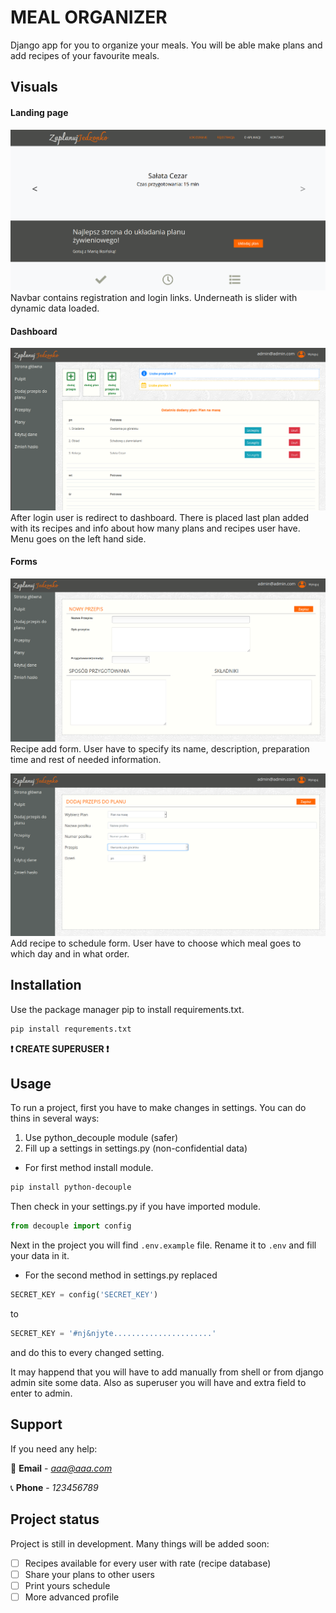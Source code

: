# MEAL ORGANIZER

Django app for you to organize your meals. You will be able make plans and add recipes of your favourite meals.

## Visuals

#### Landing page
![Landing Page](app_meal_schedule/static/images/Zrzut_ekranu_4.png)
Navbar contains registration and login links. Underneath is slider with dynamic data loaded.

#### Dashboard
![Dashboard](app_meal_schedule/static/images/Zrzut_ekranu_1.png)
After login user is redirect to dashboard. There is placed last plan added with its recipes and info about how many
plans and recipes user have. Menu goes on the left hand side. 

#### Forms
![Add recipe](app_meal_schedule/static/images/Zrzut_ekranu_3.png)
Recipe add form. User have to specify its name, description, preparation time and rest of needed information.

![Add recipe to schedule](app_meal_schedule/static/images/Zrzut_ekranu_2.png)
Add recipe to schedule form. User have to choose which meal goes to which day and in what order. 

## Installation

Use the package manager pip to install requirements.txt.

```bash
pip install requrements.txt
```

**:exclamation: CREATE SUPERUSER :exclamation:**

## Usage

To run a project, first you have to make changes in settings. You can do thins in several ways:
1. Use python_decouple module (safer)
2. Fill up a settings in settings.py (non-confidential data)

- For first method install module.

```bash
pip install python-decouple
```
Then check in your settings.py if you have imported module.

```python
from decouple import config
```
Next in the project you will find `.env.example` file. Rename it to `.env` and fill your data in it.

- For the second method in settings.py replaced
```python
SECRET_KEY = config('SECRET_KEY')
```
to
```python
SECRET_KEY = '#nj&njyte......................'
```
and do this to every changed setting.

It may happend that you will have to add manually from shell or from django admin site some data. Also as superuser you 
will have and extra field to enter to admin.


## Support

If you need any help:

:email: **Email** - *aaa@aaa.com*

:telephone_receiver: **Phone** - *123456789*

## Project status

Project is still in development. Many things will be added soon:
- [ ] Recipes available for every user with rate (recipe database)
- [ ] Share your plans to other users
- [ ] Print yours schedule
- [ ] More advanced profile
